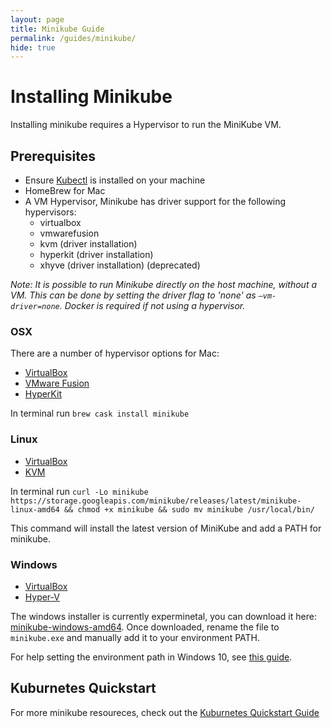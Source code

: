```yaml
---
layout: page
title: Minikube Guide
permalink: /guides/minikube/
hide: true
---
```



# Installing Minikube
Installing minikube requires a Hypervisor to run the MiniKube VM.

## Prerequisites
* Ensure [Kubectl](/guides/kubectl/) is installed on your machine
* HomeBrew for Mac
* A VM Hypervisor, Minikube has driver support for the following hypervisors:
    * virtualbox
    * vmwarefusion
    * kvm (driver installation)
    * hyperkit (driver installation)
    * xhyve (driver installation) (deprecated)

<!-- markdownlint-disable MD036 -->
*Note: It is possible to run Minikube directly on the host machine, without a VM. This can be done by setting the driver flag to 'none' as `–vm-driver=none`. Docker is required if not using a hypervisor.*
<!-- markdownlint-enable MD036 -->

### OSX
There are a number of hypervisor options for Mac:
* [VirtualBox](https://www.virtualbox.org/wiki/Downloads) <!--  Good virtual hardware support, low CPU impact, requires Intel or AMD architecture, Free! -->
* [VMware Fusion](https://www.vmware.com/products/fusion.html?ClickID=dshcox0obyhsmnnboyxx2ssmwt0oyhzcxybk)
* [HyperKit](https://github.com/moby/hyperkit)

In terminal run `brew cask install minikube`


### Linux
* [VirtualBox](https://www.virtualbox.org/wiki/Linux_Downloads)
* [KVM](https://www.linux.com/learn/intro-to-linux/2017/5/creating-virtual-machines-kvm-part-1)

In terminal run `curl -Lo minikube https://storage.googleapis.com/minikube/releases/latest/minikube-linux-amd64 && chmod +x minikube && sudo mv minikube /usr/local/bin/`

This command will install the latest version of MiniKube and add a PATH for minikube.

### Windows
* [VirtualBox](https://www.virtualbox.org/wiki/Downloads)
* [Hyper-V](https://docs.microsoft.com/en-us/virtualization/hyper-v-on-windows/quick-start/enable-hyper-v)


The windows installer is currently experminetal, you can download it here: [minikube-windows-amd64](https://storage.googleapis.com/minikube/releases/latest/minikube-windows-amd64.exe). Once downloaded, rename the file to `minikube.exe` and manually add it to your environment PATH.

For help setting the environment path in Windows 10, see [this guide](https://www.computerhope.com/issues/ch000549.htm).


## Kuburnetes Quickstart
For more minikube resoureces, check out the [Kuburnetes Quickstart Guide](https://kubernetes.io/docs/getting-started-guides/minikube/)